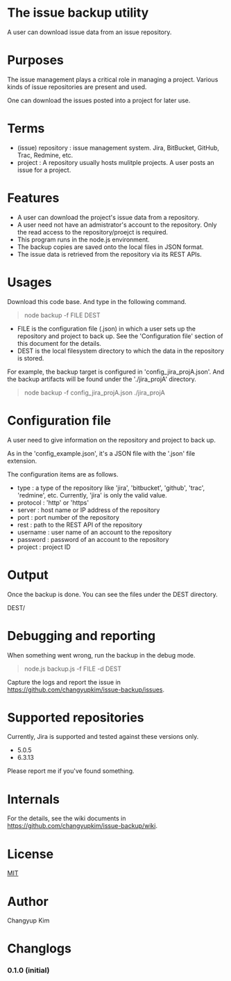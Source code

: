# The issue backup utility

A user can download issue data from an issue repository. 


# Purposes

The issue management plays a critical role in managing a project. Various kinds of issue repositories are present and used.

One can download the issues posted into a project for later use.


# Terms

- (issue) repository : issue management system. Jira, BitBucket, GitHub, Trac, Redmine, etc.
- project : A repository usually hosts mulitple projects. A user posts an issue for a project.


# Features

- A user can download the project's issue data from a repository.
- A user need not have an admistrator's account to the repository. Only the read access to the repository/proejct is required.
- This program runs in the node.js environment.
- The backup copies are saved onto the local files in JSON format.
- The issue data is retrieved from the repository via its REST APIs.


# Usages

Download this code base. And type in the following command.

> node backup -f FILE DEST

- FILE is the configuration file (.json) in which a user sets up the repository and project to back up. See the 'Configuration file' section of this document for the details.
- DEST is the local filesystem directory to which the data in the repository is stored.

For example, the backup target is configured in 'config_jira_projA.json'. And the backup artifacts will be found under the './jira_projA' directory.

> node backup -f config_jira_projA.json ./jira_projA


# Configuration file

A user need to give information on the repository and project to back up. 

As in the 'config_example.json', it's a JSON file with the '.json' file extension.

The configuration items are as follows.

- type : a type of the repository like 'jira', 'bitbucket', 'github', 'trac', 'redmine', etc. Currently, 'jira' is only the valid value.
- protocol : 'http' or 'https'
- server : host name or IP address of the repository
- port : port number of the repository
- rest : path to the REST API of the repository
- username : user name of an account to the repository
- password : password of an account to the repository
- project : project ID


# Output

Once the backup is done. You can see the files under the DEST directory.

DEST/
	

# Debugging and reporting

When something went wrong, run the backup in the debug mode.

> node.js backup.js -f FILE -d DEST

Capture the logs and report the issue in https://github.com/changyupkim/issue-backup/issues.


# Supported repositories

Currently, Jira is supported and tested against these versions only.

- 5.0.5
- 6.3.13

Please report me if you've found something.


# Internals

For the details, see the wiki documents in https://github.com/changyupkim/issue-backup/wiki.

# License

[MIT](LICENSE)

# Author

Changyup Kim

# Changlogs

### 0.1.0 (initial)